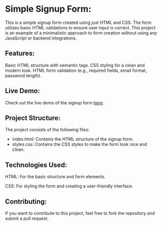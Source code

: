 # Simple Signup Form:

This is a simple signup form created using just HTML and CSS. The form utilizes basic HTML validations to ensure user input is correct. This project is an example of a minimalistic approach to form creation without using any JavaScript or backend integrations.

## Features:

Basic HTML structure with semantic tags. CSS styling for a clean and modern look. HTML form validation (e.g., required fields, email format, password length).

## Live Demo:

Check out the live demo of the signup form [here](https://brunacaricio.github.io/TOP-book-swap-club/).

## Project Structure:

The project consists of the following files:
- index.html: Contains the HTML structure of the signup form.
- styles.css: Contains the CSS styles to make the form look nice and clean.

## Technologies Used:

HTML: For the basic structure and form elements.

CSS: For styling the form and creating a user-friendly interface.

## Contributing:

If you want to contribute to this project, feel free to fork the repository and submit a pull request.
